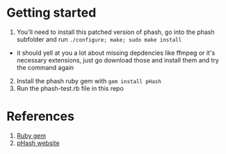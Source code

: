 # Getting started
1. You'll need to install this patched version of phash, go into the phash subfolder and run `./configure; make; sudo make install`
  - it should yell at you a lot about missing depdencies like ffmpeg or it's necessary extensions, just go download those and install them and try the command again
2. Install the phash ruby gem with `gem install pHash`
3. Run the phash-test.rb file in this repo

# References
1. [Ruby gem](https://github.com/toy/pHash)
2. [pHash website](https://phash.org)
